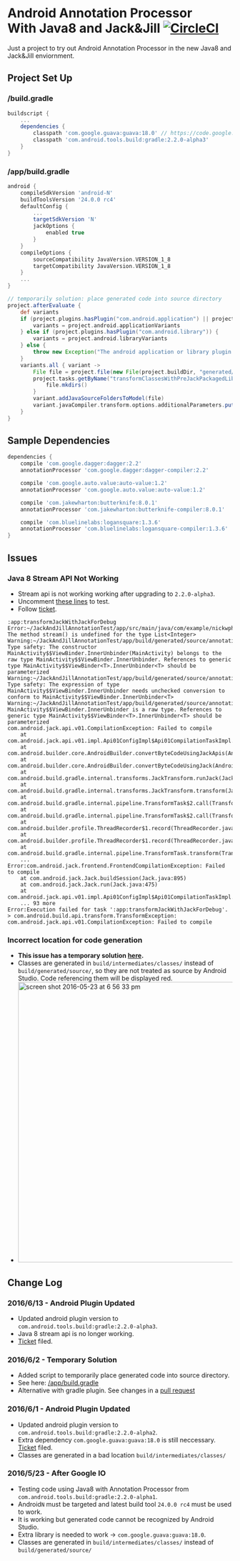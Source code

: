 # Android Annotation Processor<br/>With Java8 and Jack&Jill [![CircleCI](https://circleci.com/gh/nickwph/annotation-processor-with-java8-jack-and-jill-android.svg?style=svg)](https://circleci.com/gh/nickwph/annotation-processor-with-java8-jack-and-jill-android)

Just a project to try out Android Annotation Processor in the new Java8 and Jack&Jill enviornment.

## Project Set Up

### /build.gradle
```groovy
buildscript {
    ...
    dependencies {
        classpath 'com.google.guava:guava:18.0' // https://code.google.com/p/android/issues/detail?id=211890
        classpath 'com.android.tools.build:gradle:2.2.0-alpha3'
    }
}
```

### /app/build.gradle
```groovy
android {
    compileSdkVersion 'android-N'
    buildToolsVersion '24.0.0 rc4'
    defaultConfig {
        ...
        targetSdkVersion 'N'
        jackOptions {
            enabled true
        }
    }
    compileOptions {
        sourceCompatibility JavaVersion.VERSION_1_8
        targetCompatibility JavaVersion.VERSION_1_8
    }
    ...
}
```
```groovy
// temporarily solution: place generated code into source directory
project.afterEvaluate {
    def variants
    if (project.plugins.hasPlugin("com.android.application") || project.plugins.hasPlugin("com.android.test")) {
        variants = project.android.applicationVariants
    } else if (project.plugins.hasPlugin("com.android.library")) {
        variants = project.android.libraryVariants
    } else {
        throw new Exception("The android application or library plugin must be applied to the project")
    }
    variants.all { variant ->
        File file = project.file(new File(project.buildDir, "generated/source/annotationProcessor/${variant.name}"))
        project.tasks.getByName("transformClassesWithPreJackPackagedLibrariesFor${variant.name.capitalize()}").doFirst {
            file.mkdirs()
        }
        variant.addJavaSourceFoldersToModel(file)
        variant.javaCompiler.transform.options.additionalParameters.put("jack.annotation-processor.source.output", file.absolutePath)
    }
}
```

## Sample Dependencies
```groovy
dependencies {
    compile 'com.google.dagger:dagger:2.2'
    annotationProcessor 'com.google.dagger:dagger-compiler:2.2'

    compile 'com.google.auto.value:auto-value:1.2'
    annotationProcessor 'com.google.auto.value:auto-value:1.2'

    compile 'com.jakewharton:butterknife:8.0.1'
    annotationProcessor 'com.jakewharton:butterknife-compiler:8.0.1'

    compile 'com.bluelinelabs:logansquare:1.3.6'
    annotationProcessor 'com.bluelinelabs:logansquare-compiler:1.3.6'
}
```

## Issues

### Java 8 Stream API Not Working

- Stream api is not working working after upgrading to `2.2.0-alpha3`. 
- Uncomment [these lines](https://github.com/nickwph/annotation-processor-with-java8-jack-and-jill-android/blob/master/app/src/main/java/com/example/nickwph/jackandjillannotationtest/MainActivity.java#L45-L48) to test.
- Follow [ticket](https://code.google.com/p/android/issues/detail?id=212925).

```
:app:transformJackWithJackForDebug
Error:~/JackAndJillAnnotationTest/app/src/main/java/com/example/nickwph/jackandjillannotationtest/MainActivity.java:45: The method stream() is undefined for the type List<Integer>
Warning:~/JackAndJillAnnotationTest/app/build/generated/source/annotationProcessor/debug/com/example/nickwph/jackandjillannotationtest/MainActivity$$ViewBinder.java:23: Type safety: The constructor MainActivity$$ViewBinder.InnerUnbinder(MainActivity) belongs to the raw type MainActivity$$ViewBinder.InnerUnbinder. References to generic type MainActivity$$ViewBinder<T>.InnerUnbinder<T> should be parameterized
Warning:~/JackAndJillAnnotationTest/app/build/generated/source/annotationProcessor/debug/com/example/nickwph/jackandjillannotationtest/MainActivity$$ViewBinder.java:23: Type safety: The expression of type MainActivity$$ViewBinder.InnerUnbinder needs unchecked conversion to conform to MainActivity$$ViewBinder.InnerUnbinder<T>
Warning:~/JackAndJillAnnotationTest/app/build/generated/source/annotationProcessor/debug/com/example/nickwph/jackandjillannotationtest/MainActivity$$ViewBinder.java:23: MainActivity$$ViewBinder.InnerUnbinder is a raw type. References to generic type MainActivity$$ViewBinder<T>.InnerUnbinder<T> should be parameterized
com.android.jack.api.v01.CompilationException: Failed to compile
	at com.android.jack.api.v01.impl.Api01ConfigImpl$Api01CompilationTaskImpl.run(Api01ConfigImpl.java:109)
	at com.android.builder.core.AndroidBuilder.convertByteCodeUsingJackApis(AndroidBuilder.java:1736)
	at com.android.builder.core.AndroidBuilder.convertByteCodeUsingJack(AndroidBuilder.java:1609)
	at com.android.build.gradle.internal.transforms.JackTransform.runJack(JackTransform.java:222)
	at com.android.build.gradle.internal.transforms.JackTransform.transform(JackTransform.java:196)
	at com.android.build.gradle.internal.pipeline.TransformTask$2.call(TransformTask.java:170)
	at com.android.build.gradle.internal.pipeline.TransformTask$2.call(TransformTask.java:166)
	at com.android.builder.profile.ThreadRecorder$1.record(ThreadRecorder.java:55)
	at com.android.builder.profile.ThreadRecorder$1.record(ThreadRecorder.java:47)
	at com.android.build.gradle.internal.pipeline.TransformTask.transform(TransformTask.java:165)
    ...
Error:com.android.jack.frontend.FrontendCompilationException: Failed to compile
	at com.android.jack.Jack.buildSession(Jack.java:895)
	at com.android.jack.Jack.run(Jack.java:475)
	at com.android.jack.api.v01.impl.Api01ConfigImpl$Api01CompilationTaskImpl.run(Api01ConfigImpl.java:102)
	... 93 more
Error:Execution failed for task ':app:transformJackWithJackForDebug'.
> com.android.build.api.transform.TransformException: com.android.jack.api.v01.CompilationException: Failed to compile
```

### Incorrect location for code generation
- **This issue has a temporary solution [here](https://github.com/nickwph/annotation-processor-with-java8-jack-and-jill-android/blob/master/app/build.gradle#L56-L78).** 
- Classes are generated in `build/intermediates/classes/` instead of `build/generated/source/`, so they are not treated as source by Android Studio. Code referencing them will be displayed red.
- <img width="628" alt="screen shot 2016-05-23 at 6 56 33 pm" src="https://cloud.githubusercontent.com/assets/623060/15487134/bdffbebc-2118-11e6-9416-2cbe49dff288.png">

## Change Log

### 2016/6/13 - Android Plugin Updated

- Updated android plugin version to `com.android.tools.build:gradle:2.2.0-alpha3`.
- Java 8 stream api is no longer working.
- [Ticket](https://code.google.com/p/android/issues/detail?id=212925) filed.

### 2016/6/2 - Temporary Solution
- Added script to temporarily place generated code into source directory.
- See here: [/app/build.gradle](https://github.com/nickwph/annotation-processor-with-java8-jack-and-jill-android/blob/master/app/build.gradle#L56-L78)
- Alternative with gradle plugin. See changes in a [pull request](https://github.com/nickwph/annotation-processor-with-java8-jack-and-jill-android/pull/3)

### 2016/6/1 - Android Plugin Updated

- Updated android plugin version to `com.android.tools.build:gradle:2.2.0-alpha2`.
- Extra dependency `com.google.guava:guava:18.0` is still neccessary. [Ticket](https://code.google.com/p/android/issues/detail?id=211890) filed.
- Classes are generated in a bad location `build/intermediates/classes/`

### 2016/5/23 - After Google IO

- Testing code using Java8 with Annotation Processor from `com.android.tools.build:gradle:2.2.0-alpha1`.
- Android`N` must be targeted and latest build tool `24.0.0 rc4` must be used to work.
- It is working but generated code cannot be recognized by Android Studio.
- Extra library is needed to work -> `com.google.guava:guava:18.0`.
- Classes are generated in `build/intermediates/classes/` instead of `build/generated/source/`

